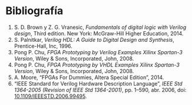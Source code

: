 # Bibliografía



1. S. D. Brown y Z. G. Vranesic, *Fundamentals of digital logic with Verilog design*, Third edition. New York: McGraw-Hill Higher Education, 2014.
2. S. Palnitkar, *Verilog HDL: A Guide to Digital Design and Synthesis*, Prentice-Hall, Inc, 1996.
3. Pong P. Chu, *FPGA Prototyping by Verilog Examples Xilinx Spartan-3 Version*, Wiley & Sons, Incorporated, John, 2008.
4. Pong P. Chu, *FPGA Prototyping by VHDL Examples Xilinx Spartan-3 Version*, Wiley & Sons, Incorporated, John, 2008.
5. A. Moore, “FPGAs For Dummies, Altera Special Edition”, 2014.
6. “IEEE Standard for Verilog Hardware Description Language”, *IEEE Std 1364-2005 (Revision of IEEE Std 1364-2001)*, pp. 1–590, abr. 2006, doi: [10.1109/IEEESTD.2006.99495](https://doi.org/10.1109/IEEESTD.2006.99495).


